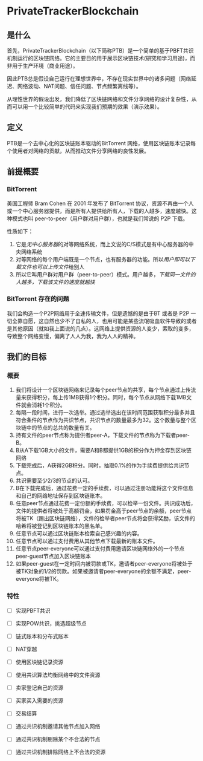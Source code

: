 # PrivateTrackerBlockchain


## 是什么

首先，PrivateTrackerBlockchain（以下简称PTB）是一个简单的基于PBFT共识机制运行的区块链网络。它的主要目的用于展示区块链技术(研究和学习用途)，而非用于生产环境（商业用途）。

因此PTB总是假设自己运行在理想世界中，不存在现实世界中的诸多问题（网络延迟、网络波动、NAT问题、信任问题、节点频繁离线等）。

从理性世界的假设出发，我们降低了区块链网络和文件分享网络的设计复杂性，从而可以用一个比较简单的代码来实现我们预期的效果（演示效果）。

## 定义

PTB是一个去中心化的区块链账本驱动的BitTorrent 网络，使用区块链账本记录每个使用者对网络的贡献，从而推动文件分享网络的良性发展。


## 前提概要

### BitTorrent 

美国工程师 Bram Cohen 在 2001 年发布了 BitTorrent 协议，资源不再由一个人或一个中心服务器提供，而是所有人提供给所有人，下载的人越多，速度越快。这种模式也叫 peer-to-peer（用户群对用户群），也就是我们常说的 P2P 下载。

性质如下：

1.  它是*无中心服务器*的对等网络系统，而上文说的C/S模式是有中心服务器的中央网络系统
2.  对等网络的每个用户端既是一个节点，也有服务器的功能。所以*用户即可以下载文件也可以上传文件*给别人
3.  所以它叫用户群对用户群（peer-to-peer）模式。用户越多，*下载同一文件的人越多，下载该文件的速度就越快*

### BitTorrent 存在的问题

我们会构造一个P2P网络用于全速传输文件，但是遗憾的是由于BT 或者是 P2P 一切全靠自愿，这自然也少不了自私的人，也用可能是某些流氓吸血软件导致的或者是其他原因（就如我上面说的几点）。这网络上提供资源的人变少，索取的变多，导致整个网络变慢，偏离了人人为我，我为人人的精神。

## 我们的目标

### 概要

1.  我们将设计一个区块链网络来记录每个peer节点的共享，每个节点通过上传流量来获得积分，每上传1MB获得1个积分。同时，每个节点从网络下载1MB文件就会消耗1个积分。
2.  每隔一段时间，进行一次选举。通过选举选出在该时间范围获取积分最多并且符合条件的节点作为共识节点，共识节点的数量最多为32。这个数量与整个区块链中的节点的总共的数量有关。
3.  持有文件的peer节点称为提供者peer-A，下载文件的节点称为下载者peer-B。
4.  B从A下载1GB大小的文件，需要A和B都提供1GB的积分作为押金存到区块链网络
5.  下载完成后，A获得2GB积分。同时，抽取0.1%的作为手续费提供给共识节点。
6.  共识需要至少2/3的节点的认可。
7.  B在下载完成后，通过花费一定的手续费，可以通过注册功能将这个文件信息和自己的网络地址保存到区块链账本。
8.  任意peer节点通过花费一定份额的手续费，可以检举一份文件。共识成功后，文件的提供者将被处于高额罚金，如果罚金高于peer节点的余额，peer节点将被TK（踢出区块链网络），文件的检举者peer节点将会获得奖励，该文件的哈希将被登记到区块链账本的黑名单。
9.  任意节点可以通过区块链账本检索自己感兴趣的内容。
10.  任意节点可以通过支付费用从其他节点下载最新的账本文件。
11.  任意节点peer-everyone可以通过支付费用邀请区块链网络外的一个节点peer-guest节点加入区块链账本
12.  如果peer-guest在一定时间内被罚款或TK，邀请者peer-everyone将被处于被TK对象的1/2的罚款。如果被邀请者peer-everyone的余额不满足，peer-everyone将被TK。

### 特性

- [ ] 实现PBFT共识
- [ ] 实现POW共识，挑选超级节点
- [ ] 链式账本和分布式账本
- [ ] NAT穿越
- [ ] 使用区块链记录资源
- [ ] 使用共识算法均衡网络中的文件资源
- [ ] 卖家登记自己的资源
- [ ] 买家买入需要的资源
- [ ] 交易结算
- [ ] 通过共识机制邀请其他节点加入网络
- [ ] 通过共识机制剔除某个不合法的节点
- [ ] 通过共识机制排除网络上不合法的资源

